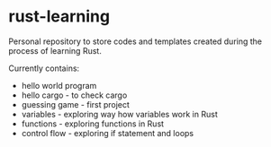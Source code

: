# rust-learning

Personal repository to store codes and templates created during the process of learning Rust. 

Currently contains:  
* hello world program
* hello cargo - to check cargo
* guessing game - first project
* variables - exploring way how variables work in Rust 
* functions - exploring functions in Rust
* control flow - exploring if statement and loops  


